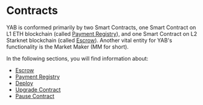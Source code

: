 # Contracts

YAB is conformed primarily by two Smart Contracts, one Smart Contract on L1 ETH blockchain 
(called [Payment Registry](../../contracts/solidity/src/PaymentRegistry.sol)), and one
Smart Contract on L2 Starknet blockchain 
(called [Escrow](../../contracts/cairo/src/escrow.cairo)). Another vital entity for 
YAB's functionality is the Market Maker (MM for short).

In the following sections, you will find information about:
- [Escrow](escrow.md)
- [Payment Registry](payment_registry.md)
- [Deploy](deploy.md)
- [Upgrade Contract](upgrade.md)
- [Pause Contract](pause.md)
